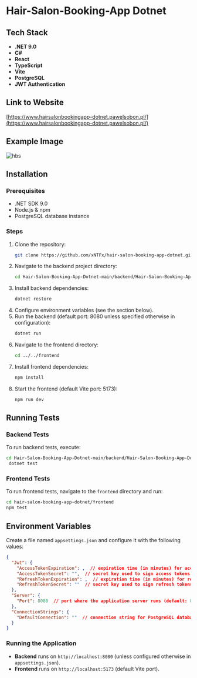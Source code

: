 # Hair-Salon-Booking-App Dotnet

## Tech Stack

- **.NET 9.0**
- **C#**
- **React**
- **TypeScript**
- **Vite**
- **PostgreSQL**
- **JWT Authentication**

## Link to Website

[https://www.hairsalonbookingapp-dotnet.pawelsobon.pl/](https://www.hairsalonbookingapp-dotnet.pawelsobon.pl/)

## Example Image

![hbs](https://github.com/user-attachments/assets/c4403f19-24e1-4598-be45-a47903736ec9)

## Installation

### Prerequisites

- .NET SDK 9.0
- Node.js & npm
- PostgreSQL database instance

### Steps

1. Clone the repository:
   ```sh
   git clone https://github.com/xNTFx/hair-salon-booking-app-dotnet.git
   ```
2. Navigate to the backend project directory:
   ```sh
   cd Hair-Salon-Booking-App-Dotnet-main/backend/Hair-Salon-Booking-App-Dotnet
   ```
3. Install backend dependencies:
   ```sh
   dotnet restore
   ```
4. Configure environment variables (see the section below).
5. Run the backend (default port: 8080 unless specified otherwise in configuration):
   ```sh
   dotnet run
   ```
6. Navigate to the frontend directory:
   ```sh
   cd ../../frontend
   ```
7. Install frontend dependencies:
   ```sh
   npm install
   ```
8. Start the frontend (default Vite port: 5173):
   ```sh
   npm run dev
   ```

## Running Tests

### Backend Tests

To run backend tests, execute:

```sh
cd Hair-Salon-Booking-App-Dotnet-main/backend/Hair-Salon-Booking-App-Dotnet
 dotnet test
```

### Frontend Tests

To run frontend tests, navigate to the `frontend` directory and run:

```sh
cd hair-salon-booking-app-dotnet/frontend
npm test
```

## Environment Variables

Create a file named `appsettings.json` and configure it with the following values:

```json
{
  "Jwt": {
    "AccessTokenExpiration": ,  // expiration time (in minutes) for access tokens
    "AccessTokenSecret": "",  // secret key used to sign access tokens
    "RefreshTokenExpiration": ,  // expiration time (in minutes) for refresh tokens
    "RefreshTokenSecret": ""  // secret key used to sign refresh tokens
  },
  "Server": {
    "Port": 8080  // port where the application server runs (default: 8080)
  },
  "ConnectionStrings": {
    "DefaultConnection": ""  // connection string for PostgreSQL database
  }
}
```

### Running the Application

- **Backend** runs on `http://localhost:8080` (unless configured otherwise in `appsettings.json`).
- **Frontend** runs on `http://localhost:5173` (default Vite port).
